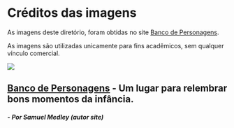 # Créditos das imagens

As imagens deste diretório, foram obtidas no site [Banco de Personagens](http://bancodepersonagens.blogspot.com/search/label/Caverna%20do%20Dragão).

As imagens são utilizadas unicamente para fins acadêmicos, sem qualquer vínculo comercial.

![](https://lh3.googleusercontent.com/C7sYFS8e6bTsKlTCHM_YgyC3_hR4hofBmNvEW0k7WEc=w2038-no)
## [Banco de Personagens](http://bancodepersonagens.blogspot.com) - Um lugar para relembrar bons momentos da infância.
#### - _Por Samuel Medley (autor site)_